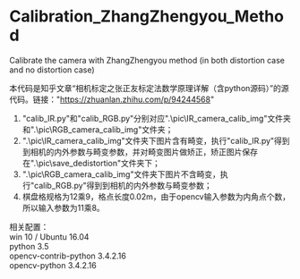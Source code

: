 # Calibration_ZhangZhengyou_Method
Calibrate the camera with ZhangZhengyou method (in both distortion case and no distortion case)

本代码是知乎文章“相机标定之张正友标定法数学原理详解（含python源码）”的源代码。链接："https://zhuanlan.zhihu.com/p/94244568"
1. "calib_IR.py"和"calib_RGB.py"分别对应".\pic\IR_camera_calib_img"文件夹和".\pic\RGB_camera_calib_img"文件夹；
2. ".\pic\IR_camera_calib_img"文件夹下图片含有畸变，执行"calib_IR.py"得到到相机的内外参数与畸变参数，并对畸变图片做矫正，矫正图片保存在".\pic\save_dedistortion"文件夹下；
3. ".\pic\RGB_camera_calib_img"文件夹下图片不含畸变，执行"calib_RGB.py"得到到相机的内外参数与畸变参数；
4. 棋盘格规格为12乘9，格点长度0.02m，由于opencv输入参数为内角点个数，所以输入参数为11乘8。

  相关配置：   
  win 10 / Ubuntu 16.04   
  python 3.5    
  opencv-contrib-python 3.4.2.16    
  opencv-python 3.4.2.16    
